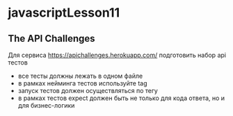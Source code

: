 # javascriptLesson11

## The API Challenges

Для сервиса https://apichallenges.herokuapp.com/ подготовить набор api тестов

- все тесты должны лежать в одном файле
- в рамках нейминга тестов используйте tag
- запуск тестов должен осуществляться по тегу
- в рамках тестов expect должен быть не только для кода ответа, но и для бизнес-логики